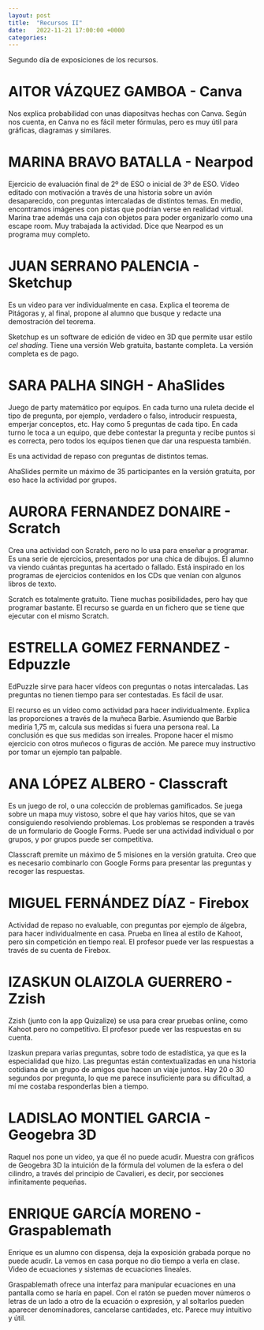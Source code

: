 ```yaml
---
layout: post
title:  "Recursos II"
date:   2022-11-21 17:00:00 +0000
categories:
---
```

Segundo día de exposiciones de los recursos.

# AITOR VÁZQUEZ GAMBOA - Canva

Nos explica probabilidad con unas diapositvas hechas con Canva. Según nos cuenta, en Canva no es fácil meter fórmulas, pero es muy útil para gráficas, diagramas y similares.

# MARINA BRAVO BATALLA - Nearpod

Ejercicio de evaluación final de 2º de ESO o inicial de 3º de ESO. Vídeo editado con motivación a través de una historia sobre un avión desaparecido, con preguntas intercaladas de distintos temas. En medio, encontramos imágenes con pistas que podrían verse en realidad virtual. Marina trae además una caja con objetos para poder organizarlo como una escape room. Muy trabajada la actividad. Dice que Nearpod es un programa muy completo.

# JUAN SERRANO PALENCIA - Sketchup

Es un video para ver individualmente en casa. Explica el teorema de Pitágoras y, al final, propone al alumno que busque y redacte una demostración del teorema.

Sketchup es un software de edición de video en 3D que permite usar estilo _cel shading_. Tiene una versión Web gratuita, bastante completa. La versión completa es de pago.

# SARA PALHA SINGH - AhaSlides

Juego de party matemático por equipos. En cada turno una ruleta decide el tipo de pregunta, por ejemplo, verdadero o falso, introducir respuesta, emperjar conceptos, etc. Hay como 5 preguntas de cada tipo. En cada turno le toca a un equipo, que debe contestar la pregunta y recibe puntos si es correcta, pero todos los equipos tienen que dar una respuesta también.

Es una actividad de repaso con preguntas de distintos temas.

AhaSlides permite un máximo de 35 participantes en la versión gratuita, por eso hace la actividad por grupos.

# AURORA FERNANDEZ DONAIRE - Scratch

Crea una actividad con Scratch, pero no lo usa para enseñar a programar. Es una serie de ejercicios, presentados por una chica de dibujos. El alumno va viendo cuántas preguntas ha acertado o fallado. Está inspirado en los programas de ejercicios contenidos en los CDs que venían con algunos libros de texto.

Scratch es totalmente gratuito. Tiene muchas posibilidades, pero hay que programar bastante. El recurso se guarda en un fichero que se tiene que ejecutar con el mismo Scratch.

# ESTRELLA GOMEZ FERNANDEZ - Edpuzzle

EdPuzzle sirve para hacer vídeos con preguntas o notas intercaladas. Las preguntas no tienen tiempo para ser contestadas. Es fácil de usar.

El recurso es un vídeo como actividad para hacer individualmente. Explica las proporciones a través de la muñeca Barbie. Asumiendo que Barbie mediría 1,75 m, calcula sus medidas si fuera una persona real. La conclusión es que sus medidas son irreales. Propone hacer el mismo ejercicio con otros muñecos o figuras de acción. Me parece muy instructivo por tomar un ejemplo tan palpable.

# ANA LÓPEZ ALBERO - Classcraft

Es un juego de rol, o una colección de problemas gamificados. Se juega sobre un mapa muy vistoso, sobre el que hay varios hitos, que se van consiguiendo resolviendo problemas. Los problemas se responden a través de un formulario de Google Forms. Puede ser una actividad individual o por grupos, y por grupos puede ser competitiva.

Classcraft premite un máximo de 5 misiones en la versión gratuita. Creo que es necesario combinarlo con Google Forms para presentar las preguntas y recoger las respuestas.

# MIGUEL FERNÁNDEZ DÍAZ - Firebox

Actividad de repaso no evaluable, con preguntas por ejemplo de álgebra, para hacer individualmente en casa. Prueba en línea al estilo de Kahoot, pero sin competición en tiempo real. El profesor puede ver las respuestas a través de su cuenta de Firebox.

# IZASKUN OLAIZOLA GUERRERO - Zzish

Zzish (junto con la app Quizalize) se usa para crear pruebas online, como Kahoot pero no competitivo. El profesor puede ver las respuestas en su cuenta.

Izaskun prepara varias preguntas, sobre todo de estadística, ya que es la especialidad que hizo. Las preguntas están contextualizadas en una historia cotidiana de un grupo de amigos que hacen un viaje juntos. Hay 20 o 30 segundos por pregunta, lo que me parece insuficiente para su dificultad, a mí me costaba responderlas bien a tiempo.

# LADISLAO MONTIEL GARCIA - Geogebra 3D

Raquel nos pone un video, ya que él no puede acudir. Muestra con gráficos de Geogebra 3D la intuición de la fórmula del volumen de la esfera o del cilindro, a través del principio de Cavalieri, es decir, por secciones infinitamente pequeñas.

# ENRIQUE GARCÍA MORENO - Graspablemath

Enrique es un alumno con dispensa, deja la exposición grabada porque no puede acudir. La vemos en casa porque no dio tiempo a verla en clase. Video de ecuaciones y sistemas de ecuaciones lineales.

Graspablemath ofrece una interfaz para manipular ecuaciones en una pantalla como se haría en papel. Con el ratón se pueden mover números o letras de un lado a otro de la ecuación o expresión, y al soltarlos pueden aparecer denominadores, cancelarse cantidades, etc. Parece muy intuitivo y útil.
